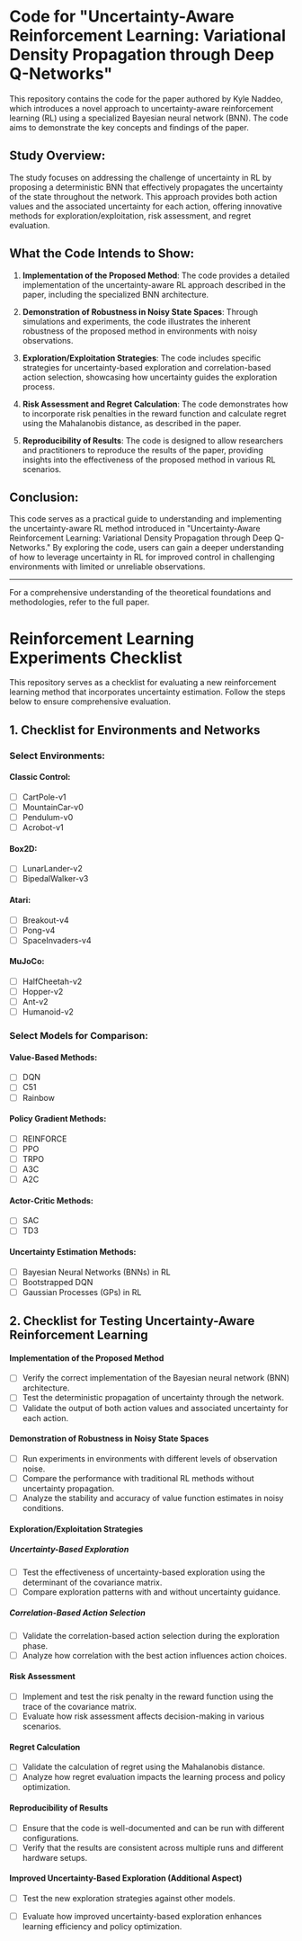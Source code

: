 # Code for "Uncertainty-Aware Reinforcement Learning: Variational Density Propagation through Deep Q-Networks"

This repository contains the code for the paper authored by Kyle Naddeo, which introduces a novel approach to uncertainty-aware reinforcement learning (RL) using a specialized Bayesian neural network (BNN). The code aims to demonstrate the key concepts and findings of the paper.

## Study Overview:

The study focuses on addressing the challenge of uncertainty in RL by proposing a deterministic BNN that effectively propagates the uncertainty of the state throughout the network. This approach provides both action values and the associated uncertainty for each action, offering innovative methods for exploration/exploitation, risk assessment, and regret evaluation.

## What the Code Intends to Show:

1. **Implementation of the Proposed Method**: The code provides a detailed implementation of the uncertainty-aware RL approach described in the paper, including the specialized BNN architecture.

2. **Demonstration of Robustness in Noisy State Spaces**: Through simulations and experiments, the code illustrates the inherent robustness of the proposed method in environments with noisy observations.

3. **Exploration/Exploitation Strategies**: The code includes specific strategies for uncertainty-based exploration and correlation-based action selection, showcasing how uncertainty guides the exploration process.

4. **Risk Assessment and Regret Calculation**: The code demonstrates how to incorporate risk penalties in the reward function and calculate regret using the Mahalanobis distance, as described in the paper.

5. **Reproducibility of Results**: The code is designed to allow researchers and practitioners to reproduce the results of the paper, providing insights into the effectiveness of the proposed method in various RL scenarios.

## Conclusion:

This code serves as a practical guide to understanding and implementing the uncertainty-aware RL method introduced in "Uncertainty-Aware Reinforcement Learning: Variational Density Propagation through Deep Q-Networks." By exploring the code, users can gain a deeper understanding of how to leverage uncertainty in RL for improved control in challenging environments with limited or unreliable observations.

---

For a comprehensive understanding of the theoretical foundations and methodologies, refer to the full paper.

# Reinforcement Learning Experiments Checklist

This repository serves as a checklist for evaluating a new reinforcement learning method that incorporates uncertainty estimation. Follow the steps below to ensure comprehensive evaluation.

## 1. Checklist for Environments and Networks

### Select Environments:

#### Classic Control:
- [ ] CartPole-v1
- [ ] MountainCar-v0
- [ ] Pendulum-v0
- [ ] Acrobot-v1

#### Box2D:
- [ ] LunarLander-v2
- [ ] BipedalWalker-v3

#### Atari:
- [ ] Breakout-v4
- [ ] Pong-v4
- [ ] SpaceInvaders-v4

#### MuJoCo:
- [ ] HalfCheetah-v2
- [ ] Hopper-v2
- [ ] Ant-v2
- [ ] Humanoid-v2

### Select Models for Comparison:

#### Value-Based Methods:
- [ ] DQN
- [ ] C51
- [ ] Rainbow

#### Policy Gradient Methods:
- [ ] REINFORCE
- [ ] PPO
- [ ] TRPO
- [ ] A3C
- [ ] A2C

#### Actor-Critic Methods:
- [ ] SAC
- [ ] TD3

#### Uncertainty Estimation Methods:

- [ ] Bayesian Neural Networks (BNNs) in RL
- [ ] Bootstrapped DQN
- [ ] Gaussian Processes (GPs) in RL

## 2. Checklist for Testing Uncertainty-Aware Reinforcement Learning
 
#### Implementation of the Proposed Method
- [ ] Verify the correct implementation of the Bayesian neural network (BNN) architecture.
- [ ] Test the deterministic propagation of uncertainty through the network.
- [ ] Validate the output of both action values and associated uncertainty for each action.

#### Demonstration of Robustness in Noisy State Spaces
- [ ] Run experiments in environments with different levels of observation noise.
- [ ] Compare the performance with traditional RL methods without uncertainty propagation.
- [ ] Analyze the stability and accuracy of value function estimates in noisy conditions.

#### Exploration/Exploitation Strategies
##### Uncertainty-Based Exploration
- [ ] Test the effectiveness of uncertainty-based exploration using the determinant of the covariance matrix.
- [ ] Compare exploration patterns with and without uncertainty guidance.

##### Correlation-Based Action Selection
- [ ] Validate the correlation-based action selection during the exploration phase.
- [ ] Analyze how correlation with the best action influences action choices.

#### Risk Assessment
- [ ] Implement and test the risk penalty in the reward function using the trace of the covariance matrix.
- [ ] Evaluate how risk assessment affects decision-making in various scenarios.

#### Regret Calculation
- [ ] Validate the calculation of regret using the Mahalanobis distance.
- [ ] Analyze how regret evaluation impacts the learning process and policy optimization.

#### Reproducibility of Results
- [ ] Ensure that the code is well-documented and can be run with different configurations.
- [ ] Verify that the results are consistent across multiple runs and different hardware setups.

#### Improved Uncertainty-Based Exploration (Additional Aspect)
- [ ] Test the new exploration strategies against other models.
- [ ] Evaluate how improved uncertainty-based exploration enhances learning efficiency and policy optimization.


